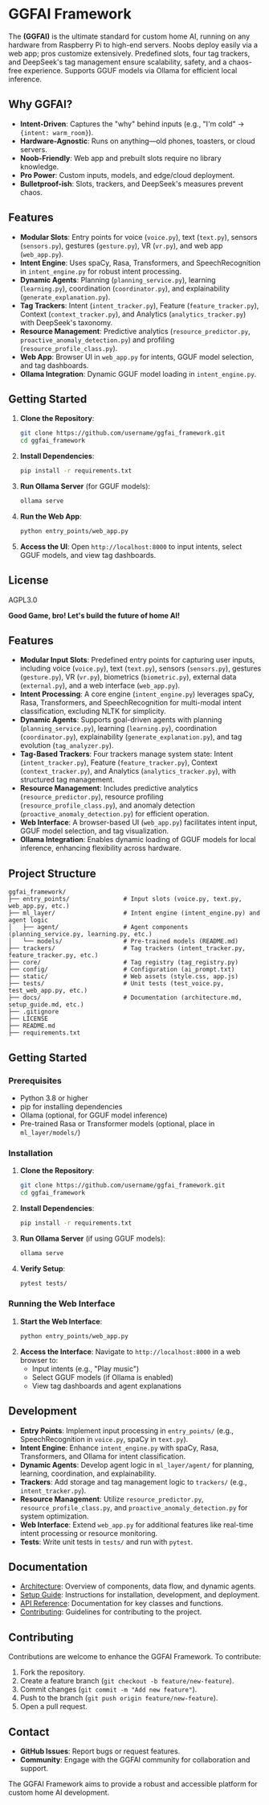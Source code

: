 # GGFAI Framework

The **(GGFAI)** is the ultimate standard for custom home AI, running on any hardware from Raspberry Pi to high-end servers. Noobs deploy easily via a web app; pros customize extensively. Predefined slots, four tag trackers, and DeepSeek's tag management ensure scalability, safety, and a chaos-free experience. Supports GGUF models via Ollama for efficient local inference.

## Why GGFAI?
- **Intent-Driven**: Captures the "why" behind inputs (e.g., "I'm cold" → `{intent: warm_room}`).
- **Hardware-Agnostic**: Runs on anything—old phones, toasters, or cloud servers.
- **Noob-Friendly**: Web app and prebuilt slots require no library knowledge.
- **Pro Power**: Custom inputs, models, and edge/cloud deployment.
- **Bulletproof-ish**: Slots, trackers, and DeepSeek's measures prevent chaos.

## Features
- **Modular Slots**: Entry points for voice (`voice.py`), text (`text.py`), sensors (`sensors.py`), gestures (`gesture.py`), VR (`vr.py`), and web app (`web_app.py`).
- **Intent Engine**: Uses spaCy, Rasa, Transformers, and SpeechRecognition in `intent_engine.py` for robust intent processing.
- **Dynamic Agents**: Planning (`planning_service.py`), learning (`learning.py`), coordination (`coordinator.py`), and explainability (`generate_explanation.py`).
- **Tag Trackers**: Intent (`intent_tracker.py`), Feature (`feature_tracker.py`), Context (`context_tracker.py`), and Analytics (`analytics_tracker.py`) with DeepSeek's taxonomy.
- **Resource Management**: Predictive analytics (`resource_predictor.py`, `proactive_anomaly_detection.py`) and profiling (`resource_profile_class.py`).
- **Web App**: Browser UI in `web_app.py` for intents, GGUF model selection, and tag dashboards.
- **Ollama Integration**: Dynamic GGUF model loading in `intent_engine.py`.

## Getting Started
1. **Clone the Repository**:
   ```bash
   git clone https://github.com/username/ggfai_framework.git
   cd ggfai_framework
   ```
2. **Install Dependencies**:
   ```bash
   pip install -r requirements.txt
   ```
3. **Run Ollama Server** (for GGUF models):
   ```bash
   ollama serve
   ```
4. **Run the Web App**:
   ```bash
   python entry_points/web_app.py
   ```
5. **Access the UI**:
   Open `http://localhost:8000` to input intents, select GGUF models, and view tag dashboards.

## License
AGPL3.0

**Good Game, bro! Let's build the future of home AI!**

## Features
- **Modular Input Slots**: Predefined entry points for capturing user inputs, including voice (`voice.py`), text (`text.py`), sensors (`sensors.py`), gestures (`gesture.py`), VR (`vr.py`), biometrics (`biometric.py`), external data (`external.py`), and a web interface (`web_app.py`).
- **Intent Processing**: A core engine (`intent_engine.py`) leverages spaCy, Rasa, Transformers, and SpeechRecognition for multi-modal intent classification, excluding NLTK for simplicity.
- **Dynamic Agents**: Supports goal-driven agents with planning (`planning_service.py`), learning (`learning.py`), coordination (`coordinator.py`), explainability (`generate_explanation.py`), and tag evolution (`tag_analyzer.py`).
- **Tag-Based Trackers**: Four trackers manage system state: Intent (`intent_tracker.py`), Feature (`feature_tracker.py`), Context (`context_tracker.py`), and Analytics (`analytics_tracker.py`), with structured tag management.
- **Resource Management**: Includes predictive analytics (`resource_predictor.py`), resource profiling (`resource_profile_class.py`), and anomaly detection (`proactive_anomaly_detection.py`) for efficient operation.
- **Web Interface**: A browser-based UI (`web_app.py`) facilitates intent input, GGUF model selection, and tag visualization.
- **Ollama Integration**: Enables dynamic loading of GGUF models for local inference, enhancing flexibility across hardware.

## Project Structure
```
ggfai_framework/
├── entry_points/               # Input slots (voice.py, text.py, web_app.py, etc.)
├── ml_layer/                   # Intent engine (intent_engine.py) and agent logic
│   ├── agent/                  # Agent components (planning_service.py, learning.py, etc.)
│   └── models/                 # Pre-trained models (README.md)
├── trackers/                   # Tag trackers (intent_tracker.py, feature_tracker.py, etc.)
├── core/                       # Tag registry (tag_registry.py)
├── config/                     # Configuration (ai_prompt.txt)
├── static/                     # Web assets (style.css, app.js)
├── tests/                      # Unit tests (test_voice.py, test_web_app.py, etc.)
├── docs/                       # Documentation (architecture.md, setup_guide.md, etc.)
├── .gitignore
├── LICENSE
├── README.md
├── requirements.txt
```

## Getting Started
### Prerequisites
- Python 3.8 or higher
- pip for installing dependencies
- Ollama (optional, for GGUF model inference)
- Pre-trained Rasa or Transformer models (optional, place in `ml_layer/models/`)

### Installation
1. **Clone the Repository**:
   ```bash
   git clone https://github.com/username/ggfai_framework.git
   cd ggfai_framework
   ```
2. **Install Dependencies**:
   ```bash
   pip install -r requirements.txt
   ```
3. **Run Ollama Server** (if using GGUF models):
   ```bash
   ollama serve
   ```
4. **Verify Setup**:
   ```bash
   pytest tests/
   ```

### Running the Web Interface
1. **Start the Web Interface**:
   ```bash
   python entry_points/web_app.py
   ```
2. **Access the Interface**:
   Navigate to `http://localhost:8000` in a web browser to:
   - Input intents (e.g., "Play music")
   - Select GGUF models (if Ollama is enabled)
   - View tag dashboards and agent explanations

## Development
- **Entry Points**: Implement input processing in `entry_points/` (e.g., SpeechRecognition in `voice.py`, spaCy in `text.py`).
- **Intent Engine**: Enhance `intent_engine.py` with spaCy, Rasa, Transformers, and Ollama for intent classification.
- **Dynamic Agents**: Develop agent logic in `ml_layer/agent/` for planning, learning, coordination, and explainability.
- **Trackers**: Add storage and tag management logic to `trackers/` (e.g., `intent_tracker.py`).
- **Resource Management**: Utilize `resource_predictor.py`, `resource_profile_class.py`, and `proactive_anomaly_detection.py` for system optimization.
- **Web Interface**: Extend `web_app.py` for additional features like real-time intent processing or resource monitoring.
- **Tests**: Write unit tests in `tests/` and run with `pytest`.

## Documentation
- [Architecture](docs/architecture.md): Overview of components, data flow, and dynamic agents.
- [Setup Guide](docs/setup_guide.md): Instructions for installation, development, and deployment.
- [API Reference](docs/api_reference.md): Documentation for key classes and functions.
- [Contributing](docs/contributing.md): Guidelines for contributing to the project.

## Contributing
Contributions are welcome to enhance the GGFAI Framework. To contribute:
1. Fork the repository.
2. Create a feature branch (`git checkout -b feature/new-feature`).
3. Commit changes (`git commit -m "Add new feature"`).
4. Push to the branch (`git push origin feature/new-feature`).
5. Open a pull request.




## Contact
- **GitHub Issues**: Report bugs or request features.
- **Community**: Engage with the GGFAI community for collaboration and support.

The GGFAI Framework aims to provide a robust and accessible platform for custom home AI development.
